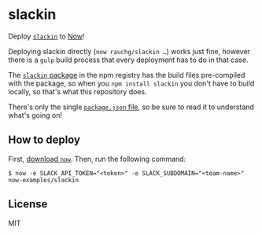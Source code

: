 # slackin

Deploy [`slackin`](https://github.com/rauchg/slackin) to [Now](https://now.sh)!

Deploying slackin directly (`now rauchg/slackin …`) works just fine,
however there is a `gulp` build process that every deployment has to do
in that case.

The [`slackin` package](https://npmjs.org/slackin) in the npm registry has
the build files pre-compiled with the package, so when you
`npm install slackin` you don't have to build locally, so that's what this
repository does.

There's only the single [`package.json` file](./package.json), so be sure to
read it to understand what's going on!

## How to deploy

First, [download `now`](https://zeit.co/download). Then, run the following command:

```
$ now -e SLACK_API_TOKEN="<token>" -e SLACK_SUBDOMAIN="<team-name>" now-examples/slackin
```

## License

MIT
